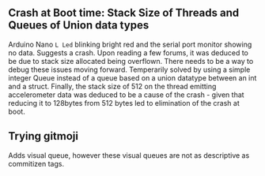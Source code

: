 ## Crash at Boot time: Stack Size of Threads and Queues of Union data types

Arduino Nano `L Led` blinking bright red and the serial port monitor showing no data. Suggests a crash. Upon reading a few forums, it was deduced to be due to stack size allocated being overflown. There needs to be a way to debug these issues moving forward. Temperarily solved by using a simple integer Queue instead of a queue based on a union datatype between an int and a struct. Finally, the stack size of 512 on the thread emitting accelerometer data was deduced to be a cause of the crash - given that reducing it to 128bytes from 512 bytes led to elimination of the crash at boot.


## Trying gitmoji

Adds visual queue, however these visual queues are not as descriptive as commitizen tags. 

